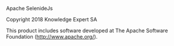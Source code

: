 Apache SelenideJs

Copyright 2018 Knowledge Expert SA

This product includes software developed at
The Apache Software Foundation (http://www.apache.org/).
